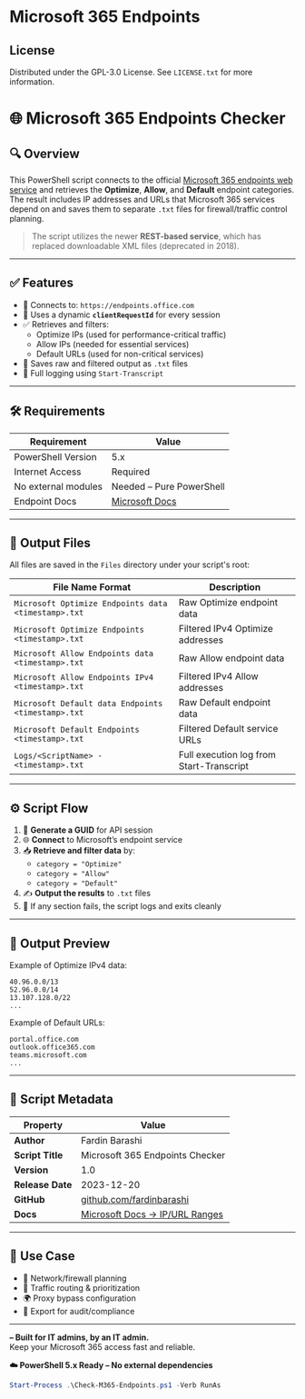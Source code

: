 # Microsoft 365 Endpoints

<!-- ABOUT THE PROJECT -->
<!-- LICENSE -->
## License
Distributed under the GPL-3.0 License. See `LICENSE.txt` for more information.


# 🌐 Microsoft 365 Endpoints Checker

## 🔍 Overview

This PowerShell script connects to the official [Microsoft 365 endpoints web service](https://learn.microsoft.com/en-us/microsoft-365/enterprise/urls-and-ip-address-ranges?view=o365-worldwide) and retrieves the **Optimize**, **Allow**, and **Default** endpoint categories. The result includes IP addresses and URLs that Microsoft 365 services depend on and saves them to separate `.txt` files for firewall/traffic control planning.

> The script utilizes the newer **REST-based service**, which has replaced downloadable XML files (deprecated in 2018).

---

## ✅ Features

- 📡 Connects to: `https://endpoints.office.com`
- 🔄 Uses a dynamic **`clientRequestId`** for every session
- ✅ Retrieves and filters:
  - Optimize IPs (used for performance-critical traffic)
  - Allow IPs (needed for essential services)
  - Default URLs (used for non-critical services)
- 💾 Saves raw and filtered output as `.txt` files
- 🧾 Full logging using `Start-Transcript`

---

## 🛠️ Requirements

| Requirement             | Value                                |
|-------------------------|--------------------------------------|
| PowerShell Version      | 5.x                                  |
| Internet Access         | Required                             |
| No external modules     | Needed – Pure PowerShell             |
| Endpoint Docs           | [Microsoft Docs](http://aka.ms/ipurlws) |

---

## 📁 Output Files

All files are saved in the `Files` directory under your script's root:

| File Name Format                                   | Description                                   |
|----------------------------------------------------|-----------------------------------------------|
| `Microsoft Optimize Endpoints data <timestamp>.txt` | Raw Optimize endpoint data                    |
| `Microsoft Optimize Endpoints <timestamp>.txt`      | Filtered IPv4 Optimize addresses              |
| `Microsoft Allow Endpoints data <timestamp>.txt`    | Raw Allow endpoint data                       |
| `Microsoft Allow Endpoints IPv4 <timestamp>.txt`    | Filtered IPv4 Allow addresses                 |
| `Microsoft Default data Endpoints <timestamp>.txt`  | Raw Default endpoint data                     |
| `Microsoft Default Endpoints <timestamp>.txt`       | Filtered Default service URLs                 |
| `Logs/<ScriptName> - <timestamp>.txt`               | Full execution log from Start-Transcript      |

---

## ⚙️ Script Flow

1. 🔁 **Generate a GUID** for API session
2. 🌐 **Connect** to Microsoft’s endpoint service
3. 📥 **Retrieve and filter data** by:
   - `category = "Optimize"`
   - `category = "Allow"`
   - `category = "Default"`
4. ✍️ **Output the results** to `.txt` files
5. 🛑 If any section fails, the script logs and exits cleanly

---

## 💬 Output Preview

Example of Optimize IPv4 data:

```
40.96.0.0/13
52.96.0.0/14
13.107.128.0/22
...
```

Example of Default URLs:

```
portal.office.com
outlook.office365.com
teams.microsoft.com
...
```

---

## 📓 Script Metadata

| Property         | Value                                                 |
|------------------|-------------------------------------------------------|
| **Author**       | Fardin Barashi                                        |
| **Script Title** | Microsoft 365 Endpoints Checker                       |
| **Version**      | 1.0                                                   |
| **Release Date** | 2023-12-20                                            |
| **GitHub**       | [github.com/fardinbarashi](https://github.com/fardinbarashi) |
| **Docs**         | [Microsoft Docs → IP/URL Ranges](http://aka.ms/ipurlws) |

---

## 🔐 Use Case

- 🧱 Network/firewall planning
- 🚦 Traffic routing & prioritization
- 🌍 Proxy bypass configuration
- 📁 Export for audit/compliance

---

**– Built for IT admins, by an IT admin.**  
Keep your Microsoft 365 access fast and reliable.  

**☁️ PowerShell 5.x Ready – No external dependencies**

```powershell
Start-Process .\Check-M365-Endpoints.ps1 -Verb RunAs
```

